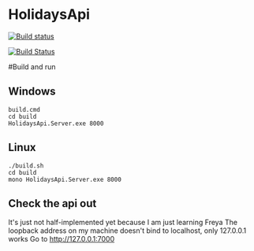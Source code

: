 HolidaysApi
===========
[![Build status](https://ci.appveyor.com/api/projects/status/ykoj058ddh4ts52t?svg=true)](https://ci.appveyor.com/project/BjrnEinarBjarnes/holidaysapi)

[![Build Status](https://travis-ci.org/bjartwolf/HolidaysApi.svg?branch=Freya)](https://travis-ci.org/bjartwolf/HolidaysApi)


#Build and run 

## Windows
```
build.cmd
cd build
HolidaysApi.Server.exe 8000
```

## Linux
```
./build.sh
cd build
mono HolidaysApi.Server.exe 8000
```

## Check the api out
It's just not half-implemented yet because I am just learning Freya
The loopback address on my machine doesn't bind to localhost, only 127.0.0.1 works
Go to http://127.0.0.1:7000
